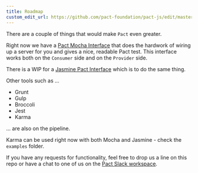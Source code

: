 ```yaml
---
title: Roadmap
custom_edit_url: https://github.com/pact-foundation/pact-js/edit/master/ROADMAP.md
---
```

<!-- This file has been synced from the pact-js repository. Please do not edit it directly. The URL of the source file can be found in the custom_edit_url value above -->

There are a couple of things that would make `Pact` even greater.

Right now we have a [Pact Mocha Interface](https://github.com/pact-foundation/pact-js-mocha) that does the hardwork of wiring up a server for you and gives a nice, readable Pact test. This interface works both on the `Consumer` side and on the `Provider` side.

There is a WIP for a [Jasmine Pact Interface](https://github.com/pact-foundation/pact-js-jasmine) which is to do the same thing.

Other tools such as ...
- Grunt
- Gulp
- Broccoli
- Jest
- Karma

... are also on the pipeline.

Karma can be used right now with both Mocha and Jasmine - check the `examples` folder.

If you have any requests for functionality, feel free to drop us a line on this repo or have a chat to one of us on the [Pact Slack workspace](https://slack.pact.io).
